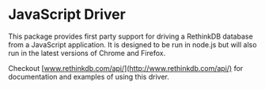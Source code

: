 # JavaScript Driver

This package provides first party support for driving a RethinkDB database from a
JavaScript application. It is designed to be run in node.js but will also run in
the latest versions of Chrome and Firefox.

Checkout [www.rethinkdb.com/api/](http://www.rethinkdb.com/api/) for documentation and examples of using this
driver.
